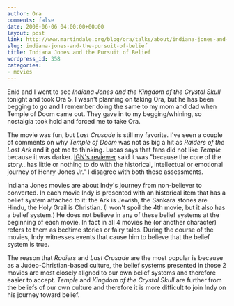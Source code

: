 ```yaml
---
author: Ora
comments: false
date: 2008-06-06 04:00:00+00:00
layout: post
link: http://www.martindale.org/blog/ora/talks/about/indiana-jones-and-the-pursuit-of-belief
slug: indiana-jones-and-the-pursuit-of-belief
title: Indiana Jones and the Pursuit of Belief
wordpress_id: 358
categories:
- movies
---
```


Enid and I went to see _Indiana Jones and the Kingdom of the Crystal Skull_ tonight and took Ora 5. I wasn't planning on taking Ora, but he has been begging to go and I remember doing the same to my mom and dad when Temple of Doom came out. They gave in to my begging/whining, so nostalgia took hold and forced me to take Ora.  
  
The movie was fun, but _Last Crusade_ is still my favorite. I've seen a couple of comments on why _Temple of Doom_ was not as big a hit as _Raiders of the Lost Ark_ and it got me to thinking. Lucas says that fans did not like _Temple_ because it was darker. [IGN's reviewer](http://movies.ign.com/articles/874/874919p1.html) said it was "because the core of the story...has little or nothing to do with the historical, intellectual or emotional journey of Henry Jones Jr." I disagree with both these assessments.  
  
Indiana Jones movies are about Indy's journey from non-believer to converted. In each movie Indy is presented with an historical item that has a belief system attached to it: the Ark is Jewish, the Sankara stones are Hindu, the Holy Grail is Christian. (I won't spoil the 4th movie, but it also has a belief system.) He does not believe in any of these belief systems at the beginning of each movie. In fact in all 4 movies he (or another character) refers to them as bedtime stories or fairy tales. During the course of the movies, Indy witnesses events that cause him to believe that the belief system is true.  
  
The reason that _Radiers_ and _Last Crusade_ are the most popular is because as a Judeo-Christian-based culture, the belief systems presented in those 2 movies are most closely aligned to our own belief systems and therefore easier to accept. _Temple_ and _Kingdom of the Crystal Skull_ are further from the beliefs of our own culture and therefore it is more difficult to join Indy on his journey toward belief.

